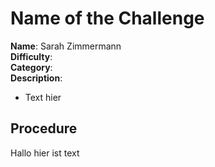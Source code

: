 # Name of the Challenge

**Name**: Sarah Zimmermann   
**Difficulty**:  
**Category**:  
**Description**:  
- Text hier

## Procedure
Hallo hier ist text